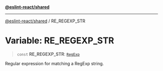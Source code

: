 [**@eslint-react/shared**](../README.md)

***

[@eslint-react/shared](../README.md) / RE\_REGEXP\_STR

# Variable: RE\_REGEXP\_STR

> `const` **RE\_REGEXP\_STR**: [`RegExp`](https://developer.mozilla.org/docs/Web/JavaScript/Reference/Global_Objects/RegExp)

Regular expression for matching a RegExp string.
